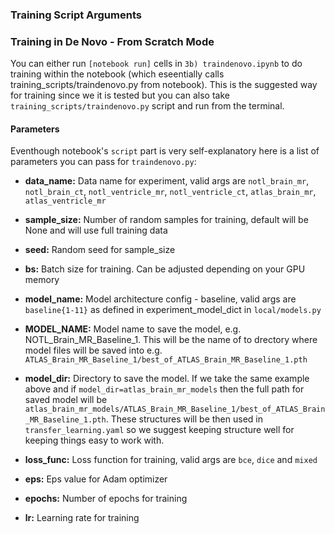 ### Training Script Arguments

### Training in De Novo - From Scratch Mode

You can either run  `[notebook run]` cells in `3b) traindenovo.ipynb` to do training within the notebook (which eseentially calls training_scripts/traindenovo.py from notebook). This is the suggested way for training since we it is tested but you can 
also take `training_scripts/traindenovo.py` script and run from the terminal.

#### Parameters

Eventhough notebook's `script` part is very self-explanatory here is a list of parameters you can pass for `traindenovo.py`:

- **data_name:** Data name for experiment, valid args are `notl_brain_mr`, `notl_brain_ct`, `notl_ventricle_mr`, `notl_ventricle_ct`, `atlas_brain_mr`, `atlas_ventricle_mr`

- **sample_size:** Number of random samples for training, default will be None and will use full training data

- **seed:** Random seed for sample_size

- **bs:** Batch size for training. Can be adjusted depending on your GPU memory

- **model_name:** Model architecture config - baseline, valid args are `baseline{1-11}` as defined in experiment_model_dict in `local/models.py`

- **MODEL_NAME:** Model name to save the model, e.g. NOTL_Brain_MR_Baseline_1. This will be the name of to drectory where model files will be saved into e.g. `ATLAS_Brain_MR_Baseline_1/best_of_ATLAS_Brain_MR_Baseline_1.pth`

- **model_dir:** Directory to save the model. If we take the same example above and if `model_dir=atlas_brain_mr_models` then the full path for saved model will be `atlas_brain_mr_models/ATLAS_Brain_MR_Baseline_1/best_of_ATLAS_Brain_MR_Baseline_1.pth`. These structures will be then used in `transfer_learning.yaml` so we suggest keeping structure well for keeping things easy to work with. 

- **loss_func:** Loss function for training, valid args are `bce`, `dice` and `mixed`

- **eps:** Eps value for Adam optimizer

- **epochs:** Number of epochs for training

- **lr:** Learning rate for training

